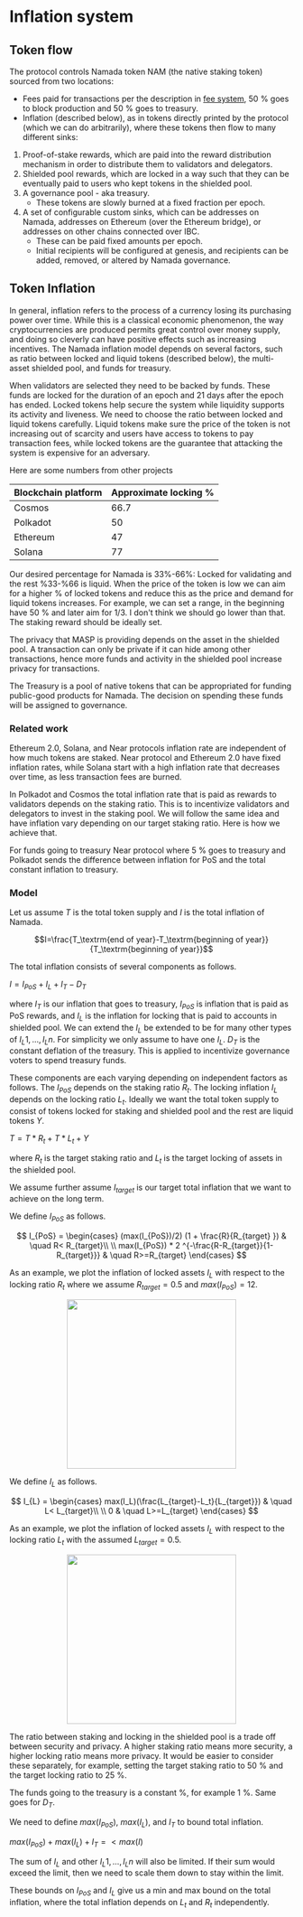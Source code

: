 # Inflation system

## Token flow

The protocol controls Namada token NAM (the native staking token) sourced from two locations:

- Fees paid for transactions per the description in [fee system](./proof-of-stake/fee-system.md), 50 % goes to block production and 50 % goes to treasury.  
- Inflation (described below), as in tokens directly printed by the protocol (which we can do arbitrarily), where these tokens then flow to many different sinks:

1. Proof-of-stake rewards, which are paid into the reward distribution mechanism in order to distribute them to validators and delegators.
2. Shielded pool rewards, which are locked in a way such that they can be eventually paid to users who kept tokens in the shielded pool.
3. A governance pool - aka treasury.
    - These tokens are slowly burned at a fixed fraction per epoch.
4. A set of configurable custom sinks, which can be addresses on Namada, addresses on Ethereum (over the Ethereum bridge), or addresses on other chains connected over IBC.
    - These can be paid fixed amounts per epoch.
    - Initial recipients will be configured at genesis, and recipients can be added, removed, or altered by Namada governance.

## Token Inflation
In general, inflation refers to the process of a currency losing its purchasing power over time. While this is a classical economic phenomenon, the way cryptocurrencies are produced permits great control over money supply, and doing so cleverly can have positive effects such as increasing incentives. The Namada inflation model depends on several factors, such as ratio between locked and liquid tokens (described below), the multi-asset shielded pool, and funds for treasury. 

When validators are selected they need to be backed by funds. These funds are locked for the duration of an epoch and 21 days after the epoch has ended. Locked tokens help secure the system while liquidity supports its activity and liveness. We need to choose the ratio between locked and liquid tokens carefully. Liquid tokens make sure the price of the token is not increasing out of scarcity and users have access to tokens to pay transaction fees, while locked tokens are the guarantee that attacking the system is expensive for an adversary. 

Here are some numbers from other projects

| Blockchain platform | Approximate locking %       |
|--------------------------------------------------|------|
| Cosmos                                           | 66.7 |
| Polkadot                                         | 50   |
| Ethereum                                         | 47   |
| Solana                                           | 77   |


Our desired percentage for Namada is 33%-66%: Locked for validating and the rest %33-%66 is liquid. When the price of the token is low we can aim for a higher % of locked tokens and reduce this as the price and demand for liquid tokens increases. For example, we can set a range, in the beginning have 50 % and later aim for 1/3. I don't think we should go lower than that. The staking reward should be ideally set. 


<!--## Inflation rates for popular platforms
_insert table here_
Solana has the following model where the inflation that is produced for rewards is independent of the staking ratio:
1. Define a starting inflation rate for year 1.
2. The inflation rate decreases thereon at a fixed pace until it reaches a desired rate.
3. Once this desired rate is attained, the inflation rate remains constant.

In Polkadot and Cosmos the total inflation rate that is paid as rewards to validators depends on the staking ratio. This is to incentivize validators and delegators to invest in the staking pool. We will follow the same idea and have inflation vary depending on our target staking ratio. Here is how we achieve that. -->

The privacy that MASP is providing depends on the asset in the shielded pool. A transaction can only be private if it can hide among other transactions, hence more funds and activity in the shielded pool increase privacy for transactions. 

The Treasury is a pool of native tokens that can be appropriated for funding public-good products for Namada. The decision on spending these funds will be assigned to governance. 

### Related work
Ethereum 2.0, Solana, and Near protocols inflation rate are independent of how much tokens are staked. Near protocol and Ethereum 2.0 have fixed inflation rates, while Solana start with a high inflation rate that decreases over time, as less transaction fees are burned. 

In Polkadot and Cosmos the total inflation rate that is paid as rewards to validators depends on the staking ratio. This is to incentivize validators and delegators to invest in the staking pool. We will follow the same idea and have inflation vary depending on our target staking ratio. Here is how we achieve that. 

For funds going to treasury Near protocol where 5 % goes to treasury and Polkadot sends the difference between inflation for PoS and the total constant inflation to treasury.

###  Model

Let us assume $T$ is the total token supply and $I$ is the total inflation of Namada. 

$$I=\frac{T_\textrm{end of year}-T_\textrm{beginning of year}}{T_\textrm{beginning of year}}$$

The total inflation consists of several components as follows. 

$I=I_{PoS}+I_L+I_T-D_T$

where $I_T$ is our inflation that goes to treasury, $I_{PoS}$ is inflation that is paid as PoS rewards, and $I_L$ is the inflation for locking that is paid to accounts in shielded pool. We can extend the $I_L$ be extended to be for many other types of $I_L1,...,I_Ln$. For simplicity we only assume to have one $I_L$. $D_T$ is the constant deflation of the treasury. This is applied to incentivize governance voters to spend treasury funds. 

These components are each varying depending on independent factors as follows. The $I_{PoS}$ depends on the staking ratio $R_t$. The locking inflation $I_L$ depends on the locking ratio $L_t$. Ideally we want the total token supply to consist of tokens locked for staking and shielded pool and the rest are liquid tokens $Y$. 

$T=T*R_t+T*L_t+Y$

where $R_t$ is the target staking ratio and $L_t$ is the target locking of assets in the shielded pool.
  
We assume further assume $I_{target}$ is our target total inflation that we want to achieve on the long term. 

We define $I_{PoS}$ as follows. 

$$ I_{PoS} =
  \begin{cases}
   (max(I_{PoS})/2) (1 + \frac{R}{R_{target} })      & \quad R< R_{target}\\
   \\
   max(I_{PoS})  * 2 ^{-\frac{R-R_{target}}{1-R_{target}}} & \quad R>=R_{target}
  \end{cases}
$$

As an example, we plot the inflation of locked assets $I_L$ with respect to the locking ratio $R_t$ where we assume $R_{target} = 0.5$ and $max(I_{PoS}) = 12%$. 
<p align="center">
<img src="https://hackmd.io/_uploads/Hk49PAvZc.png" height="300" />
</p>

We define $I_{L}$ as follows. 


$$ I_{L} =
  \begin{cases}
   max(I_L)(\frac{L_{target}-L_t}{L_{target}})      & \quad L< L_{target}\\
   \\
   0 & \quad L>=L_{target}
  \end{cases}
$$

As an example, we plot the inflation of locked assets $I_L$ with respect to the locking ratio $L_t$ with the assumed $L_{target} = 0.5$.
<p align="center">
<img src="https://hackmd.io/_uploads/SJDN_0wbq.png" height="300" />
</p>
The ratio between staking and locking in the shielded pool is a trade off between security and privacy. A higher staking ratio means more security, a higher locking ratio means more privacy. It would be easier to consider these separately, for example, setting the target staking ratio to 50 % and the target locking ratio to 25 %. 

The funds going to the treasury is a constant %, for example 1 %. Same goes for $D_T$. 

We need to define $max(I_{PoS})$, $max(I_L)$, and $I_T$ to bound total inflation. 

$max(I_{PoS})+max(I_L)+I_T=< max(I)$ 

The sum of $I_L$ and other $I_L1,...,I_Ln$ will also be limited. If their sum would exceed the limit, then we need to scale them down to stay within the limit. 

These bounds on $I_{PoS}$ and $I_L$ give us a min and max bound on the total inflation, where the total inflation depends on $L_t$ and $R_t$ independently. 


